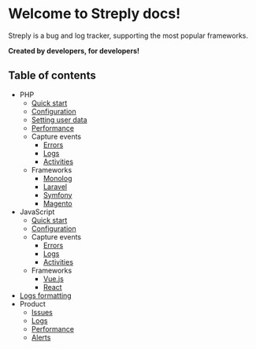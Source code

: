 # Welcome to Streply docs!

Streply is a bug and log tracker, supporting the most popular frameworks.

**Created by developers, for developers!**

## Table of contents

- PHP
    - [Quick start](./docs/php/quick-start.md)
    - [Configuration](./docs/php/configuration.md)
    - [Setting user data](./docs/php/user-data.md)
    - [Performance](./docs/php/performance.md)
    - Capture events
        - [Errors](./docs/php/capture-events/errors.md)
        - [Logs](./docs/php/capture-events/logs.md)
        - [Activities](./docs/php/capture-events/activities.md)
    - Frameworks
        - [Monolog](./docs/php/frameworks/monolog.md)
        - [Laravel](./docs/php/frameworks/laravel.md)
        - [Symfony](./docs/php/frameworks/symfony.md)
        - [Magento](./docs/php/frameworks/magento.md)
- JavaScript
    - [Quick start](docs/js/quick-start.mdx)
    - [Configuration](docs/js/configuration.md)
    - Capture events
        - [Errors](docs/js/capture-events/errors.md)
        - [Logs](docs/js/capture-events/logs.md)
        - [Activities](docs/js/capture-events/activities.md)
    - Frameworks
        - [Vue.js](docs/js/frameworks/vue.md)
        - [React](docs/js/frameworks/react.md)
- [Logs formatting](./docs/logs-formatting.md)
- Product
    - [Issues](./docs/product/issues.md)
    - [Logs](./docs/product/logs.md)
    - [Performance](./docs/product/performance.md)
    - [Alerts](./docs/product/alerts.md)